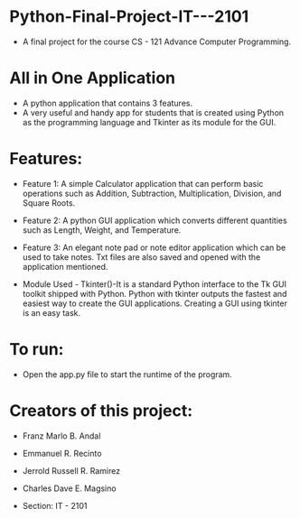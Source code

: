 # Python-Final-Project-IT---2101
* A final project for the course CS - 121 Advance Computer Programming.

# All in One Application
* A python application that contains 3 features.
* A very useful and handy app for students that is created using Python as the programming language and Tkinter as its module for the GUI.

# Features:
* Feature 1: A simple Calculator application that can perform basic operations such as Addition, Subtraction, Multiplication, Division, and Square Roots.
* Feature 2: A python GUI application which converts different quantities such as Length, Weight, and Temperature.
* Feature 3: An elegant note pad or note editor application which can be used to take notes. Txt files are also saved and opened with the application mentioned.

* Module Used - Tkinter()-It is a standard Python interface to the Tk GUI toolkit shipped with Python. Python with tkinter outputs the fastest and easiest way to create the GUI applications. Creating a GUI using tkinter is an easy task.

# To run:
* Open the app.py file to start the runtime of the program.

# Creators of this project:
* Franz Marlo B. Andal
* Emmanuel R. Recinto
* Jerrold Russell R. Ramirez
* Charles Dave E. Magsino

* Section: IT - 2101
